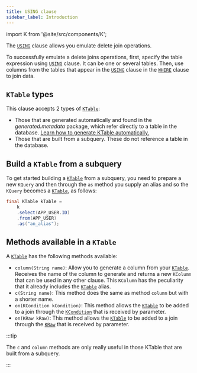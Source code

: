 ```yaml
---
title: USING clause
sidebar_label: Introduction
---
```


import K from '@site/src/components/K';

The [`USING`](/docs/delete-statement/using/introduction) clause allows you emulate delete join operations.

To successfully emulate a delete joins operations, first, specify the table expression using [`USING`](/docs/delete-statement/using/introduction) clause. It can be one or several tables.
Then, use columns from the tables that appear in the [`USING`](/docs/delete-statement/using/introduction) clause in the [`WHERE`](/docs/delete-statement/where/introduction) clause to join data.

## `KTable` types

This clause accepts 2 types of [`KTable`](/docs/delete-statement/delete-from/introduction#ktable-types):

- Those that are generated automatically and found in the _generated.metadata_ package, which refer directly to a table in the database. [Learn how to generate KTable automatically.](/docs/data-manipulation/introduction)
- Those that are built from a subquery. These do not reference a table in the database.

## Build a `KTable` from a subquery

To get started building a [`KTable`](/docs/delete-statement/delete-from/introduction#ktable-types) from a subquery, you need to prepare a new `KQuery` and then through the `as` method you supply an alias and so the `KQuery` becomes a [`KTable`](/docs/delete-statement/delete-from/introduction#ktable-types), as follows:

```java
final KTable kTable =
    k
    .select(APP_USER.ID)
    .from(APP_USER)
    .as("an_alias");
```

## Methods available in a `KTable`

A [`KTable`](/docs/delete-statement/delete-from/introduction#ktable-types) has the following methods available:

- `column(String name)`: Allow you to generate a column from your [`KTable`](/docs/delete-statement/delete-from/introduction#ktable-types). Receives the name of the column to generate and returns a new `KColumn` that can be used in any other clause. This `KColumn` has the peculiarity that it already includes the [`KTable`](/docs/delete-statement/delete-from/introduction#ktable-types) alias.
- `c(String name)`: This method does the same as method `column` but with a shorter name.
- `on(KCondition kCondition)`: This method allows the [`KTable`](/docs/delete-statement/delete-from/introduction#ktable-types) to be added to a join through the [`KCondition`](/docs/misc/kcondition/introduction) that is received by parameter.
- `on(KRaw kRaw)`: This method allows the [`KTable`](/docs/delete-statement/delete-from/introduction#ktable-types) to be added to a join through the [`KRaw`](/docs/misc/select-list-values#7-kraw) that is received by parameter.

:::tip

The `c` and `column` methods are only really useful in those KTable that are built from a subquery.

:::